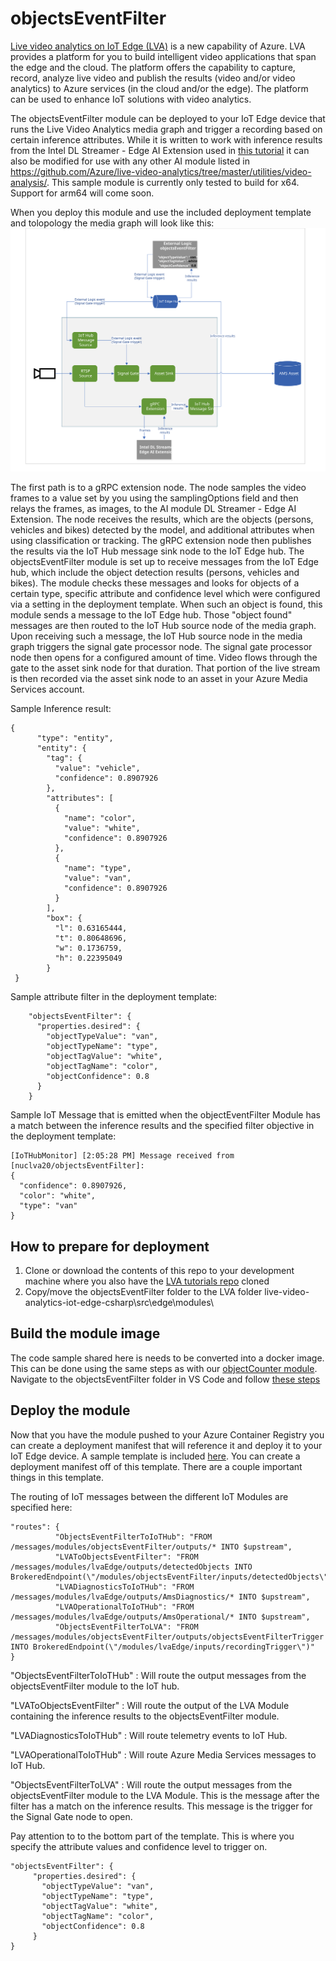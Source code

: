 # objectsEventFilter
[Live video analytics on IoT Edge (LVA)](https://azure.microsoft.com/en-us/services/media-services/live-video-analytics/) is a new capability of Azure. LVA provides a platform for you to build intelligent video applications that span the edge and the cloud. The platform offers the capability to capture, record, analyze live video and publish the results (video and/or video analytics) to Azure services (in the cloud and/or the edge). The platform can be used to enhance IoT solutions with video analytics.

The objectsEventFilter module can be deployed to your IoT Edge device that runs the Live Video Analytics media graph and trigger a recording based on certain inference attributes. While it is written to work with inference results from the Intel DL Streamer - Edge AI Extension used in [this tutorial](https://docs.microsoft.com/azure/media-services/live-video-analytics-edge/use-intel-grpc-vas-tutorial) it can also be modified for use with any other AI module listed in https://github.com/Azure/live-video-analytics/tree/master/utilities/video-analysis/. This sample module is currently only tested to build for x64. Support for arm64 will come soon.

When you deploy this module and use the included deployment template and tolopology the media graph will look like this:
<img src="./images/evr-pipeline.svg" title="LVA with Intel DL Streamer - Edge AI Extension and objectEventFilter modules"/>

The first path is to a gRPC extension node. The node samples the video frames to a value set by you using the samplingOptions field and then relays the frames, as images, to the AI module DL Streamer - Edge AI Extension. The node receives the results, which are the objects (persons, vehicles and bikes) detected by the model, and additional attributes when using classification or tracking. The gRPC extension node then publishes the results via the IoT Hub message sink node to the IoT Edge hub.
The objectsEventFilter module is set up to receive messages from the IoT Edge hub, which include the object detection results (persons, vehicles and bikes). The module checks these messages and looks for objects of a certain type, specific attribute and confidence level which were configured via a setting in the deployment template. When such an object is found, this module sends a message to the IoT Edge hub. Those "object found" messages are then routed to the IoT Hub source node of the media graph. Upon receiving such a message, the IoT Hub source node in the media graph triggers the signal gate processor node. The signal gate processor node then opens for a configured amount of time. Video flows through the gate to the asset sink node for that duration. That portion of the live stream is then recorded via the asset sink node to an asset in your Azure Media Services account.

Sample Inference result:
```
{
      "type": "entity",
      "entity": {
        "tag": {
          "value": "vehicle",
          "confidence": 0.8907926
        },
        "attributes": [
          {
            "name": "color",
            "value": "white",
            "confidence": 0.8907926
          },
          {
            "name": "type",
            "value": "van",
            "confidence": 0.8907926
          }
        ],
        "box": {
          "l": 0.63165444,
          "t": 0.80648696,
          "w": 0.1736759,
          "h": 0.22395049
        }
 }

```

Sample attribute filter in the deployment template:
```
    "objectsEventFilter": {
      "properties.desired": {
        "objectTypeValue": "van",
        "objectTypeName": "type",
        "objectTagValue": "white",
        "objectTagName": "color",
        "objectConfidence": 0.8
      }
    }
```

Sample IoT Message that is emitted when the objectEventFilter Module has a match between the inference results and the specified filter objective in the deployment template:
```
[IoTHubMonitor] [2:05:28 PM] Message received from [nuclva20/objectsEventFilter]:
{
  "confidence": 0.8907926,
  "color": "white",
  "type": "van"
}
```

## How to prepare for deployment
1) Clone or download the contents of this repo to your development machine where you also have the [LVA tutorials repo](https://github.com/Azure-Samples/live-video-analytics-iot-edge-csharp) cloned
2) Copy/move the objectsEventFilter folder to the LVA folder live-video-analytics-iot-edge-csharp\src\edge\modules\

## Build the module image
The code sample shared here is needs to be converted into a docker image. This can be done using the same steps as with our [objectCounter module](https://docs.microsoft.com/azure/media-services/live-video-analytics-edge/event-based-video-recording-tutorial). Navigate to the objectsEventFilter folder in VS Code and follow [these steps](https://docs.microsoft.com/azure/media-services/live-video-analytics-edge/event-based-video-recording-tutorial#generate-and-deploy-the-iot-edge-deployment-manifest)

## Deploy the module
Now that you have the module pushed to your Azure Container Registry you can create a deployment manifest that will reference it and deploy it to your IoT Edge device. A sample template is included [here](./templates/deployment.objectsEventFilter.template.json). You can create a deployment manifest off of this template. There are a couple important things in this template.

The routing of IoT messages between the different IoT Modules are specified here:
```
"routes": {
          "ObjectsEventFilterToIoTHub": "FROM /messages/modules/objectsEventFilter/outputs/* INTO $upstream",
          "LVAToObjectsEventFilter": "FROM /messages/modules/lvaEdge/outputs/detectedObjects INTO BrokeredEndpoint(\"/modules/objectsEventFilter/inputs/detectedObjects\")",
          "LVADiagnosticsToIoTHub": "FROM /messages/modules/lvaEdge/outputs/AmsDiagnostics/* INTO $upstream",
          "LVAOperationalToIoTHub": "FROM /messages/modules/lvaEdge/outputs/AmsOperational/* INTO $upstream",
          "ObjectsEventFilterToLVA": "FROM /messages/modules/objectsEventFilter/outputs/objectsEventFilterTrigger INTO BrokeredEndpoint(\"/modules/lvaEdge/inputs/recordingTrigger\")"
}
```
"ObjectsEventFilterToIoTHub" : Will route the output messages from the objectsEventFilter module to the IoT hub.

"LVAToObjectsEventFilter" : Will route the output of the LVA Module containing the inference results to the objectsEventFilter module.

"LVADiagnosticsToIoTHub" : Will route telemetry events to IoT Hub.

"LVAOperationalToIoTHub" : Will route Azure Media Services messages to IoT Hub.

"ObjectsEventFilterToLVA" : Will route the output messages from the objectsEventFilter module to the LVA Module. This is the message after the filter has a match on the inference results. This message is the trigger for the Signal Gate node to open.


Pay attention to to the bottom part of the template. This is where you specify the attribute values and confidence level to trigger on.
```
"objectsEventFilter": {
     "properties.desired": {
       "objectTypeValue": "van",
       "objectTypeName": "type",
       "objectTagValue": "white",
       "objectTagName": "color",
       "objectConfidence": 0.8
     }
}
```



